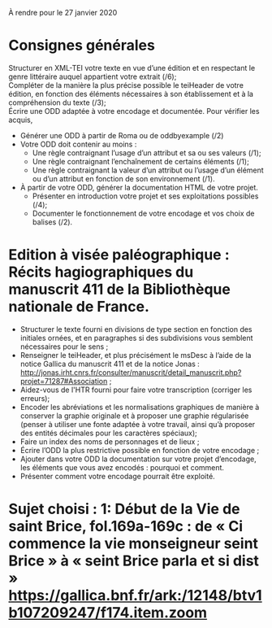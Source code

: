 À rendre pour le 27 janvier 2020

# Consignes générales

Structurer en XML-TEI votre texte en vue d’une édition et en respectant le genre littéraire auquel appartient votre extrait (/6);    
Compléter de la manière la plus précise possible le teiHeader de votre édition, en fonction des éléments nécessaires à son établissement et à la compréhension du texte (/3);    
Écrire une ODD adaptée à votre encodage et documentée. Pour vérifier les acquis,    
- Générer une ODD à partir de Roma ou de oddbyexample (/2)
- Votre ODD doit contenir au moins :
	- Une règle contraignant l’usage d’un attribut et sa ou ses valeurs (/1);
	- Une règle contraignant l’enchaînement de certains éléments (/1);
	- Une règle contraignant la valeur d’un attribut ou l’usage d’un élément ou d’un attribut en fonction de son environnement (/1).
- À partir de votre ODD, générer la documentation HTML de votre projet.
	- Présenter en introduction votre projet et ses exploitations possibles (/4);
	- Documenter le fonctionnement de votre encodage et vos choix de balises (/2).

# Edition à visée paléographique : Récits hagiographiques du manuscrit 411 de la Bibliothèque nationale de France.

- Structurer le texte fourni en divisions de type section en fonction des initiales ornées, et en paragraphes si des subdivisions vous semblent nécessaires pour le sens ;
- Renseigner le teiHeader, et plus précisément le msDesc à l’aide de la notice Gallica du manuscrit 411 et de la notice Jonas : http://jonas.irht.cnrs.fr/consulter/manuscrit/detail_manuscrit.php?projet=71287#Association ;
- Aidez-vous de l'HTR fourni pour faire votre transcription (corriger les erreurs);
- Encoder les abréviations et les normalisations graphiques de manière à conserver la graphie originale et à proposer une graphie régularisée (penser à utiliser une fonte adaptée à votre travail, ainsi qu’à proposer des entités décimales pour les caractères spéciaux);
- Faire un index des noms de personnages et de lieux ;
- Écrire l’ODD la plus restrictive possible en fonction de votre encodage ;
- Ajouter dans votre ODD la documentation sur votre projet d’encodage, les éléments que vous avez
encodés : pourquoi et comment.
- Présenter comment votre encodage pourrait être exploité.

# Sujet choisi : 1: Début de la Vie de saint Brice, fol.169a-169c : de « Ci commence la vie monseigneur seint Brice » à « seint Brice parla et si dist » https://gallica.bnf.fr/ark:/12148/btv1b107209247/f174.item.zoom
